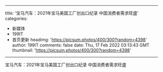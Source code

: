 
---
title: '宝马汽车：2021年宝马美国工厂创出口纪录 中国消费者需求旺盛'
categories: 
 - 新媒体
 - 199IT
 - 首页更新
headimg: 'https://picsum.photos/400/300?random=4398'
author: 199IT
comments: false
date: Thu, 17 Feb 2022 03:13:43 GMT
thumbnail: 'https://picsum.photos/400/300?random=4398'
---

<div>   
宝马汽车：2021年宝马美国工厂创出口纪录 中国消费者需求旺盛  
</div>
            